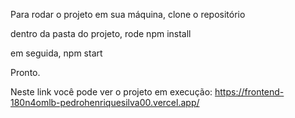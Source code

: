 Para rodar o projeto em sua máquina, clone o repositório 
  > 
dentro da pasta do projeto, rode npm install 
  > 
em seguida, npm start

Pronto.

Neste link você pode ver o projeto em execução:
https://frontend-180n4omlb-pedrohenriquesilva00.vercel.app/
